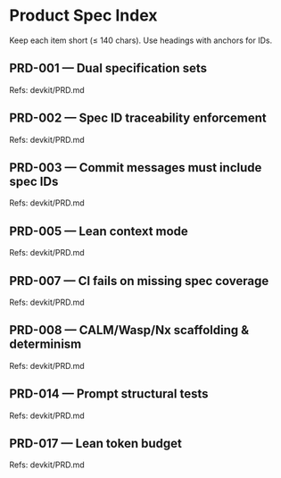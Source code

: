 # Product Spec Index

Keep each item short (≤ 140 chars). Use headings with anchors for IDs.

## PRD-001 — Dual specification sets
Refs: devkit/PRD.md

## PRD-002 — Spec ID traceability enforcement
Refs: devkit/PRD.md

## PRD-003 — Commit messages must include spec IDs
Refs: devkit/PRD.md

## PRD-005 — Lean context mode
Refs: devkit/PRD.md

## PRD-007 — CI fails on missing spec coverage
Refs: devkit/PRD.md

## PRD-008 — CALM/Wasp/Nx scaffolding & determinism
Refs: devkit/PRD.md

## PRD-014 — Prompt structural tests
Refs: devkit/PRD.md

## PRD-017 — Lean token budget
Refs: devkit/PRD.md
